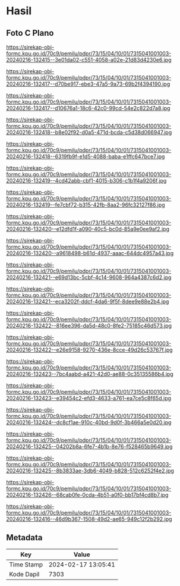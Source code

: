 # Hasil

## Foto C Plano

https://sirekap-obj-formc.kpu.go.id/70c9/pemilu/pdpr/73/15/04/10/01/7315041001003-20240216-132415--3e01da02-c551-4058-a02e-21d83d4230e6.jpg

https://sirekap-obj-formc.kpu.go.id/70c9/pemilu/pdpr/73/15/04/10/01/7315041001003-20240216-132417--d70be917-ebe3-47a5-9a73-69b2f4394190.jpg

https://sirekap-obj-formc.kpu.go.id/70c9/pemilu/pdpr/73/15/04/10/01/7315041001003-20240216-132417--d10676a1-18c6-42c0-99cd-54e2c822d7a8.jpg

https://sirekap-obj-formc.kpu.go.id/70c9/pemilu/pdpr/73/15/04/10/01/7315041001003-20240216-132418--b8e02f92-d0a5-471d-bcda-c5d38d066947.jpg

https://sirekap-obj-formc.kpu.go.id/70c9/pemilu/pdpr/73/15/04/10/01/7315041001003-20240216-132418--6319fb9f-e1d5-4088-baba-e1ffc647bce7.jpg

https://sirekap-obj-formc.kpu.go.id/70c9/pemilu/pdpr/73/15/04/10/01/7315041001003-20240216-132419--4cd42abb-cbf1-4015-b306-c1b1f4a9206f.jpg

https://sirekap-obj-formc.kpu.go.id/70c9/pemilu/pdpr/73/15/04/10/01/7315041001003-20240216-132419--fe7cbf72-b315-42fb-8aa2-96fc32127f86.jpg

https://sirekap-obj-formc.kpu.go.id/70c9/pemilu/pdpr/73/15/04/10/01/7315041001003-20240216-132420--e12dfd1f-a090-40c5-bc0d-85a9e0ee9af2.jpg

https://sirekap-obj-formc.kpu.go.id/70c9/pemilu/pdpr/73/15/04/10/01/7315041001003-20240216-132420--a9618498-b61d-4937-aaac-644dc4957a43.jpg

https://sirekap-obj-formc.kpu.go.id/70c9/pemilu/pdpr/73/15/04/10/01/7315041001003-20240216-132421--e69d13bc-5cbf-4c14-9608-964a4387c6d2.jpg

https://sirekap-obj-formc.kpu.go.id/70c9/pemilu/pdpr/73/15/04/10/01/7315041001003-20240216-132421--eca3202f-ddcf-4da6-9f5f-8dee9e88e2b4.jpg

https://sirekap-obj-formc.kpu.go.id/70c9/pemilu/pdpr/73/15/04/10/01/7315041001003-20240216-132422--816ee396-da5d-48c0-8fe2-75185c46d573.jpg

https://sirekap-obj-formc.kpu.go.id/70c9/pemilu/pdpr/73/15/04/10/01/7315041001003-20240216-132422--e26e9158-9270-436e-8cce-49d26c53767f.jpg

https://sirekap-obj-formc.kpu.go.id/70c9/pemilu/pdpr/73/15/04/10/01/7315041001003-20240216-132423--7bc4aabd-a421-42d0-ae88-0c35135586b4.jpg

https://sirekap-obj-formc.kpu.go.id/70c9/pemilu/pdpr/73/15/04/10/01/7315041001003-20240216-132423--e39454c2-efd3-4633-a761-ea7ce5c8f65d.jpg

https://sirekap-obj-formc.kpu.go.id/70c9/pemilu/pdpr/73/15/04/10/01/7315041001003-20240216-132424--dc8cf1ae-910c-40bd-9d0f-3b466a5e0d20.jpg

https://sirekap-obj-formc.kpu.go.id/70c9/pemilu/pdpr/73/15/04/10/01/7315041001003-20240216-132425--04202b8a-6fe7-4b1b-8e76-f528465b9649.jpg

https://sirekap-obj-formc.kpu.go.id/70c9/pemilu/pdpr/73/15/04/10/01/7315041001003-20240216-132425--8b3833ae-3db6-4049-b828-512c6252f4e2.jpg

https://sirekap-obj-formc.kpu.go.id/70c9/pemilu/pdpr/73/15/04/10/01/7315041001003-20240216-132426--68cab0fe-0cda-4b51-a0f0-bb17bf4cd8b7.jpg

https://sirekap-obj-formc.kpu.go.id/70c9/pemilu/pdpr/73/15/04/10/01/7315041001003-20240216-132416--46d9b367-1508-49d2-ae65-949c12f2b292.jpg


## Metadata

| Key        | Value               |
| ---------- | ------------------- |
| Time Stamp | 2024-02-17 13:05:41 |
| Kode Dapil | 7303                |



